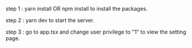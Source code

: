 step 1 :
yarn install OR npm install to install the packages.

step 2 :
yarn dev to start the server.

step 3 :
go to app.tsx and change user privilege to "1" to view the setting page.
